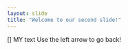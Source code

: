 ```yaml
---
layout: slide
title: "Welcome to our second slide!"
---
```

[] MY text
Use the left arrow to go back!
